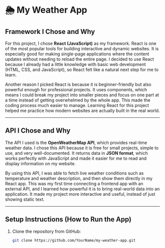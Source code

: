 # 🌦️ My Weather App

## Framework I Chose and Why
For this project, I chose **React (JavaScript)** as my framework. React is one of the most popular tools for building interactive and dynamic websites. It is especially good for making single-page applications where the content updates without needing to reload the entire page. I decided to use React because I already had a little knowledge with basic web development (HTML, CSS, and JavaScript), so React felt like a natural next step for me to learn.  

Another reason I picked React is because it is beginner-friendly but also powerful enough for professional projects. It uses components, which means I could break my project into smaller pieces and focus on one part at a time instead of getting overwhelmed by the whole app. This made the coding process much easier to manage. Learning React for this project helped me practice how modern websites are actually built in the real world.  

---

## API I Chose and Why
The API I used is the **OpenWeatherMap API**, which provides real-time weather data. I chose this API because it is free for small projects, simple to use, and very well-documented. It returns data in **JSON format**, which works perfectly with JavaScript and made it easier for me to read and display information on my website.  

By using this API, I was able to fetch live weather conditions such as temperature and weather description, and then show them directly in my React app. This was my first time connecting a frontend app with an external API, and I learned how powerful it is to bring real-world data into an application. It made my project more interactive and useful, instead of just showing static text.  

---

## Setup Instructions (How to Run the App)
1. Clone the repository from GitHub:  
   ```bash
   git clone https://github.com/YourName/my-weather-app.git
